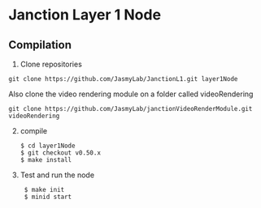 # Janction Layer 1 Node

## Compilation

1) Clone repositories

```
git clone https://github.com/JasmyLab/JanctionL1.git layer1Node
```

Also clone the video rendering module on a folder called videoRendering

```
git clone https://github.com/JasmyLab/janctionVideoRenderModule.git videoRendering
```

2) compile
   ```
   $ cd layer1Node
   $ git checkout v0.50.x
   $ make install
   ```

3) Test and run the node
   
   ```
    $ make init
    $ minid start
   ```

